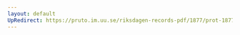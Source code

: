 ```yaml
---
layout: default
UpRedirect: https://pruto.im.uu.se/riksdagen-records-pdf/1877/prot-1877--fk--032/prot-1877--fk--032_040.pdf
---
```

